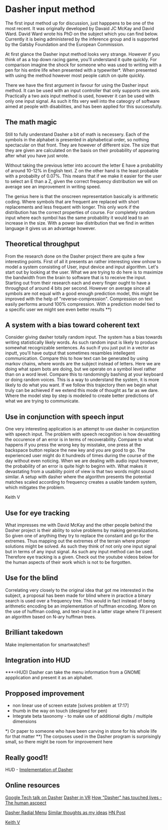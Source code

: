 # Dasher input method
The first input method up for discussion, just happpens to be one of the most recent. It was originally developed by Davaid JC McKay and David Ward. David Ward wrote his PhD on the subject which you can find below. Currently it is being administered by the inference group and is supported by the Gatsby Foundation and the European Commission. 

At first glance the Dasher input method looks very strange. However if you think of as a top down racing game, you'll understand it quite quickly.  For comparison imagine the shock for someone who was used to writing with a pen for his entire life when  presented with a typewriter\*. When presented with using the method however most people catch on  quite quickly.  

There we have the first argument in favour for using the Dasher input method. It can be used with an input controller that only supports one axis. Practically a two axis input method is used, however it can be used with only one input signal. As such it fits very well into the cateogry of software aimed at people with disabilities, and has been applied for this successfully.  

## The math magic
Still to fully understand Dasher a bit of math is necessery. Each of the symbols in the alphabet is presented in alphabetical order, so nothing spectacular on that front. They are however of  different size. The size that they are given are calculated on the basis on their probability of appearing after what you have just wrote.   

Without taking the previous letter into account the letter E have a probability of around 10-12% in English text. Z on the other hand is the least probable with a probabilty of 0.07%. This means that if we make it easier for the user to select an E than a Z, given the correct frequency distribution we  will on average see an improvement in writing speed.  

The genius here is that the onscreen representation basically is arithmetic coding. Where symbols that are frequent are replaced with short replacements and less frequent with longer. This only work if the distribution has the correct properties of course. For completely random input where each symbol has the same probability it would lead to an increase in the size.  With a power law distribution that we find in written language it gives us an advantage however.

## Theoretical throughput
From the research done on the Dasher project there are quite a few interesting points. First of all it presents an rather interesting view onhow to model a system consisting of User, input device and input algorithm. Let's start out by looking at the user. What we are trying to do here is to maximize the bandwidth from the brain to software that is to receive the input.
Starting out from their research each and every finger ought to have a throughput of around 4 bits per second. However on average since all symbols  are not equal with a good enough prediction model, this might be improved with the help of "reverse-compression". Compression on text easily performs around 100% compression. With a prediction model tied to a specific user we might see even better results \*\*) 

## A system with a bias toward coherent text
Consider giving dasher totally random input. The system has a bias towards writing statistically likely words. As such random input is likely to produce somewhat recognizable sentences. As such if you just put in a vector as inputt, you'll have output that sometimes resambles intellegent communication. Compare this to how text can be generated by using markov chains, where words are the subject instead of letters. Here we are doing what spam bots are doing, but we operate on a symbol level rather than on a word level. Compare this to randomingly bashing at your keyboard or doing random voices. This is a way to understand the system, it is more likely to do what you want. If we follow this trajectory then we begin what truly can be achieved if we extend this mode of thought as far as we dare. Where the model step by step is modeled to create better predictions of what we are trying to communicate. 

## Use in conjunction with speech input
One very interesting application is an attempt to use dasher in conjunction with speech input. The problem with speech recognition is how devastiting the occurence of an error is in terms of recoverability. Compare to what happens if you press the wrong key by misstake, one press at the backspace button replace the new key and you are good to go. The experienced user might do it hundreds of times during the course of the day without even noticing. When we are dealing with audio input however, the probability of an error is quite high to beginn with. What makes it devastating from a usability point of view is that two words might sound similar. A setup with dasher where the algorithm presents the potential matches scaled according to frequency creates a usable tandem system, which mitigates the problem. 

Keith V 

## Use for eye tracking
What impresses me with David McKay and the other people behind the Dasher project is their ability to solve problems by making generalizations. So given one of anything they try to replace the constant and go for the extremes. Thus mapping out the extremes of the terrain where proper solutions might be solved. As such they think of not only one input signal but in terms of any input signal. As such any input  method can be used. Therefore eye tracking is a given. Check out the youtube videos below for the human aspects of their work which is not to be forgotten.

## Use for the blind
Correlating very closely to the original idea that got me interested in the subject, a proposal has been made for blind where in practice a binary search is used over a frequency tree. This would in fact instead of being  arithmetic encoding be an implementation of huffman encoding. More on the use of huffman coding, and text-input in a latter stage where I'll present an algorithm based on  N-ary huffman trees. 

## Brilliant takedown
Make  implementation for smartwatches!!

## Integration into HUD
\*\*\*=HUD) 
Dasher can take the menu information from a GNOME appplication and present it as an alphabet. 

## Propposed improvement
- non linear use of screen estate [solves  problem at 17:17]
- thumb in the way on touch (designed for pen)
- Integrate beta taxonomy - to make use of additional digits / multiple dimensions


\*) Or paper to someone who have been carving in stone for his whole life for that matter
\*\*) The corpuses used in the Dasher program is surprisingly small, so there might be room  for improvement here

## Really good1!
HUD - [Implementation of Dasher](https://www.academia.edu/362275/Implementation_of_Dasher_An_Information_Efficient_Input_Mechanism)

## Online resources
[Google Tech talk on Dasher](https://m.youtube.com/watch?v=wpOxbesRNB)
[Dasher in VR](https://youtu.be/FFQgluUwV2U)
[How "Dasher" has touched lives - The human ascpect](https://youtu.be/QxFEUk3J89Q)


[Dasher Radial Menu](https://m.youtube.com/watch?v=5oSfEM8XpH4)	
[Similar thoughts as my ideas](https://forums.tigsource.com/index.php?topic=960)
[HN Post](https://news.ycombinator.com/item?id=17105728)

[Keith V](https://www.keithv.com/software/speechdasher/)
